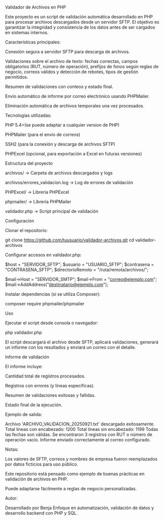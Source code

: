 Validador de Archivos en PHP

Este proyecto es un script de validación automática desarrollado en PHP para procesar archivos descargados desde un servidor SFTP. El objetivo es garantizar la integridad y consistencia de los datos antes de ser cargados en sistemas internos.

Características principales:

Conexión segura a servidor SFTP para descarga de archivos.

Validaciones sobre el archivo de texto: fechas correctas, campos obligatorios (RUT, número de operación), prefijos de fonos según reglas de negocio, correos válidos y detección de rebotes, tipos de gestión permitidos.

Resumen de validaciones con conteos y estado final.

Envío automático de informe por correo electrónico usando PHPMailer.

Eliminación automática de archivos temporales una vez procesados.

Tecnologías utilizadas:

PHP 5.4+(se puede adaptar a cualquier version de PHP)

PHPMailer (para el envío de correos)

SSH2 (para la conexión y descarga de archivos SFTP)

PHPExcel (opcional, para exportación a Excel en futuras versiones)

Estructura del proyecto

archivos/ → Carpeta de archivos descargados y logs

archivos/errores_validacion.log → Log de errores de validación

PHPExcel/ → Librería PHPExcel

phpmailer/ → Librería PHPMailer

validador.php → Script principal de validación

Configuración

Clonar el repositorio:

git clone https://github.com/tuusuario/validador-archivos.git
cd validador-archivos


Configurar accesos en validador.php:

$host = "SERVIDOR_SFTP";
$usuario = "USUARIO_SFTP";
$contrasena = "CONTRASENA_SFTP";
$directorioRemoto = "/ruta/remota/archivos/";

$mail->Host = "SERVIDOR_SMTP";
$mail->From = "correo@ejemplo.com";
$mail->AddAddress("destinatario@ejemplo.com");


Instalar dependencias (si se utiliza Composer):

composer require phpmailer/phpmailer

Uso

Ejecutar el script desde consola o navegador:

php validador.php


El script descargará el archivo desde SFTP, aplicará validaciones, generará un informe con los resultados y enviará un correo con el detalle.

Informe de validación

El informe incluye:

Cantidad total de registros procesados.

Registros con errores (y líneas específicas).

Resumen de validaciones exitosas y fallidas.

Estado final de la ejecución.

Ejemplo de salida:

Archivo 'ARCHIVO_VALIDACION_20250921.txt' descargado exitosamente.
Total líneas con encabezado: 1200
Total líneas sin encabezado: 1199
Todas las fechas son válidas.
Se encontraron 3 registros con RUT o número de operación vacío.
Informe enviado correctamente al correo configurado.

Notas:

Los valores de SFTP, correos y nombres de empresa fueron reemplazados por datos ficticios para uso público.

Este repositorio está pensado como ejemplo de buenas prácticas en validación de archivos en PHP.

Puede adaptarse fácilmente a reglas de negocio personalizadas.

Autor:

Desarrollado por Benja
Enfoque en automatización, validación de datos y desarrollo backend con PHP y SQL.
